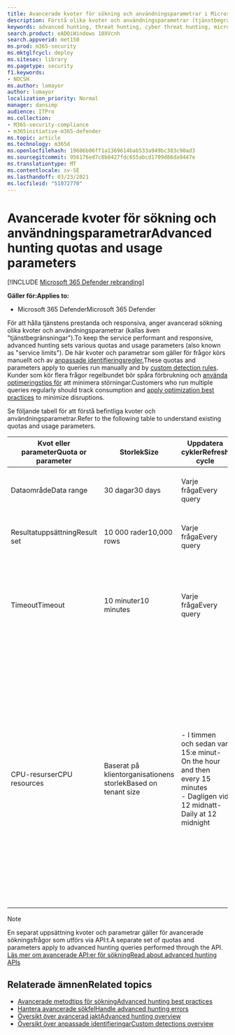 ```yaml
---
title: Avancerade kvoter för sökning och användningsparametrar i Microsoft 365 Defender
description: Förstå olika kvoter och användningsparametrar (tjänstbegränsningar) som ser till att tjänsten för avancerad sökning är dynamisk
keywords: advanced hunting, threat hunting, cyber threat hunting, microsoft threat protection, microsoft 365, mtp, m365, search, query, telemetry, schema, kusto, CPU limit, query limit, resources, maximum results, quota, parameters, allocation
search.product: eADQiWindows 10XVcnh
search.appverid: met150
ms.prod: m365-security
ms.mktglfcycl: deploy
ms.sitesec: library
ms.pagetype: security
f1.keywords:
- NOCSH
ms.author: lomayor
author: lomayor
localization_priority: Normal
manager: dansimp
audience: ITPro
ms.collection:
- M365-security-compliance
- m365initiative-m365-defender
ms.topic: article
ms.technology: m365d
ms.openlocfilehash: 19606b06ff1a1369614bab533a949bc383c90ad3
ms.sourcegitcommit: 956176ed7c8b8427fdc655abcd1709d86da9447e
ms.translationtype: MT
ms.contentlocale: sv-SE
ms.lasthandoff: 03/23/2021
ms.locfileid: "51072770"
---
```

# <a name="advanced-hunting-quotas-and-usage-parameters"></a><span data-ttu-id="2b1e7-104">Avancerade kvoter för sökning och användningsparametrar</span><span class="sxs-lookup"><span data-stu-id="2b1e7-104">Advanced hunting quotas and usage parameters</span></span>

[!INCLUDE [Microsoft 365 Defender rebranding](../includes/microsoft-defender.md)]


<span data-ttu-id="2b1e7-105">**Gäller för:**</span><span class="sxs-lookup"><span data-stu-id="2b1e7-105">**Applies to:**</span></span>
- <span data-ttu-id="2b1e7-106">Microsoft 365 Defender</span><span class="sxs-lookup"><span data-stu-id="2b1e7-106">Microsoft 365 Defender</span></span>

<span data-ttu-id="2b1e7-107">För att hålla tjänstens prestanda och responsiva, anger avancerad sökning olika kvoter och användningsparametrar (kallas även "tjänstbegränsningar").</span><span class="sxs-lookup"><span data-stu-id="2b1e7-107">To keep the service performant and responsive, advanced hunting sets various quotas and usage parameters (also known as "service limits").</span></span> <span data-ttu-id="2b1e7-108">De här kvoter och parametrar som gäller för frågor körs manuellt och av [anpassade identifieringsregler.](custom-detection-rules.md)</span><span class="sxs-lookup"><span data-stu-id="2b1e7-108">These quotas and parameters apply to queries run manually and by [custom detection rules](custom-detection-rules.md).</span></span> <span data-ttu-id="2b1e7-109">Kunder som kör flera frågor regelbundet bör spåra förbrukning och [använda optimeringstips för](advanced-hunting-best-practices.md) att minimera störningar.</span><span class="sxs-lookup"><span data-stu-id="2b1e7-109">Customers who run multiple queries regularly should track consumption and [apply optimization best practices](advanced-hunting-best-practices.md) to minimize disruptions.</span></span>

<span data-ttu-id="2b1e7-110">Se följande tabell för att förstå befintliga kvoter och användningsparametrar.</span><span class="sxs-lookup"><span data-stu-id="2b1e7-110">Refer to the following table to understand existing quotas and usage parameters.</span></span>

| <span data-ttu-id="2b1e7-111">Kvot eller parameter</span><span class="sxs-lookup"><span data-stu-id="2b1e7-111">Quota or parameter</span></span> | <span data-ttu-id="2b1e7-112">Storlek</span><span class="sxs-lookup"><span data-stu-id="2b1e7-112">Size</span></span> | <span data-ttu-id="2b1e7-113">Uppdatera cykler</span><span class="sxs-lookup"><span data-stu-id="2b1e7-113">Refresh cycle</span></span> | <span data-ttu-id="2b1e7-114">Beskrivning</span><span class="sxs-lookup"><span data-stu-id="2b1e7-114">Description</span></span> |
|--|--|--|--|
| <span data-ttu-id="2b1e7-115">Dataområde</span><span class="sxs-lookup"><span data-stu-id="2b1e7-115">Data range</span></span> | <span data-ttu-id="2b1e7-116">30 dagar</span><span class="sxs-lookup"><span data-stu-id="2b1e7-116">30 days</span></span> | <span data-ttu-id="2b1e7-117">Varje fråga</span><span class="sxs-lookup"><span data-stu-id="2b1e7-117">Every query</span></span> | <span data-ttu-id="2b1e7-118">Varje fråga kan slå upp data från de senaste 30 dagarna.</span><span class="sxs-lookup"><span data-stu-id="2b1e7-118">Each query can look up data from up to the past 30 days.</span></span> |
| <span data-ttu-id="2b1e7-119">Resultatuppsättning</span><span class="sxs-lookup"><span data-stu-id="2b1e7-119">Result set</span></span> | <span data-ttu-id="2b1e7-120">10 000 rader</span><span class="sxs-lookup"><span data-stu-id="2b1e7-120">10,000 rows</span></span> | <span data-ttu-id="2b1e7-121">Varje fråga</span><span class="sxs-lookup"><span data-stu-id="2b1e7-121">Every query</span></span> | <span data-ttu-id="2b1e7-122">Varje fråga kan returnera upp till 10 000 poster.</span><span class="sxs-lookup"><span data-stu-id="2b1e7-122">Each query can return up to 10,000 records.</span></span> |
| <span data-ttu-id="2b1e7-123">Timeout</span><span class="sxs-lookup"><span data-stu-id="2b1e7-123">Timeout</span></span> | <span data-ttu-id="2b1e7-124">10 minuter</span><span class="sxs-lookup"><span data-stu-id="2b1e7-124">10 minutes</span></span> | <span data-ttu-id="2b1e7-125">Varje fråga</span><span class="sxs-lookup"><span data-stu-id="2b1e7-125">Every query</span></span> | <span data-ttu-id="2b1e7-126">Varje fråga kan köras i upp till 10 minuter.</span><span class="sxs-lookup"><span data-stu-id="2b1e7-126">Each query can run for up to 10 minutes.</span></span> <span data-ttu-id="2b1e7-127">Om det inte är klart inom 10 minuter visar tjänsten ett fel.</span><span class="sxs-lookup"><span data-stu-id="2b1e7-127">If it does not complete within 10 minutes, the service displays an error.</span></span>
| <span data-ttu-id="2b1e7-128">CPU-resurser</span><span class="sxs-lookup"><span data-stu-id="2b1e7-128">CPU resources</span></span> | <span data-ttu-id="2b1e7-129">Baserat på klientorganisationens storlek</span><span class="sxs-lookup"><span data-stu-id="2b1e7-129">Based on tenant size</span></span> | <span data-ttu-id="2b1e7-130">- I timmen och sedan var 15:e minut</span><span class="sxs-lookup"><span data-stu-id="2b1e7-130">- On the hour and then every 15 minutes</span></span><br><span data-ttu-id="2b1e7-131">- Dagligen vid 12 midnatt</span><span class="sxs-lookup"><span data-stu-id="2b1e7-131">- Daily at 12 midnight</span></span> | <span data-ttu-id="2b1e7-132">Tjänsten tillämpar den dagliga kvoten och 15-minuterskvoten separat.</span><span class="sxs-lookup"><span data-stu-id="2b1e7-132">The service enforces the daily and the 15-minute quota separately.</span></span> <span data-ttu-id="2b1e7-133">För varje kvot visas ett [fel i portalen](advanced-hunting-errors.md) när en fråga körs och klientorganisationen har förbrukat över 10 % av de tilldelade resurserna.</span><span class="sxs-lookup"><span data-stu-id="2b1e7-133">For each quota, the [portal displays an error](advanced-hunting-errors.md) whenever a query runs and the tenant has consumed over 10% of allocated resources.</span></span> <span data-ttu-id="2b1e7-134">Frågor blockeras om klientorganisationen har nått 100 % till efter nästa dagliga eller 15-minuterscykel.</span><span class="sxs-lookup"><span data-stu-id="2b1e7-134">Queries are blocked if the tenant has reached 100% until after the next daily or 15-minute cycle.</span></span> |

>[!NOTE] 
><span data-ttu-id="2b1e7-135">En separat uppsättning kvoter och parametrar gäller för avancerade sökningsfrågor som utförs via API:t.</span><span class="sxs-lookup"><span data-stu-id="2b1e7-135">A separate set of quotas and parameters apply to advanced hunting queries performed through the API.</span></span> [<span data-ttu-id="2b1e7-136">Läs mer om avancerade API:er för sökning</span><span class="sxs-lookup"><span data-stu-id="2b1e7-136">Read about advanced hunting APIs</span></span>](./api-advanced-hunting.md)

## <a name="related-topics"></a><span data-ttu-id="2b1e7-137">Relaterade ämnen</span><span class="sxs-lookup"><span data-stu-id="2b1e7-137">Related topics</span></span>

- [<span data-ttu-id="2b1e7-138">Avancerade metodtips för sökning</span><span class="sxs-lookup"><span data-stu-id="2b1e7-138">Advanced hunting best practices</span></span>](advanced-hunting-best-practices.md)
- [<span data-ttu-id="2b1e7-139">Hantera avancerade sökfel</span><span class="sxs-lookup"><span data-stu-id="2b1e7-139">Handle advanced hunting errors</span></span>](advanced-hunting-errors.md)
- [<span data-ttu-id="2b1e7-140">Översikt över avancerad jakt</span><span class="sxs-lookup"><span data-stu-id="2b1e7-140">Advanced hunting overview</span></span>](advanced-hunting-overview.md)
- [<span data-ttu-id="2b1e7-141">Översikt över anpassade identifieringar</span><span class="sxs-lookup"><span data-stu-id="2b1e7-141">Custom detections overview</span></span>](custom-detections-overview.md)